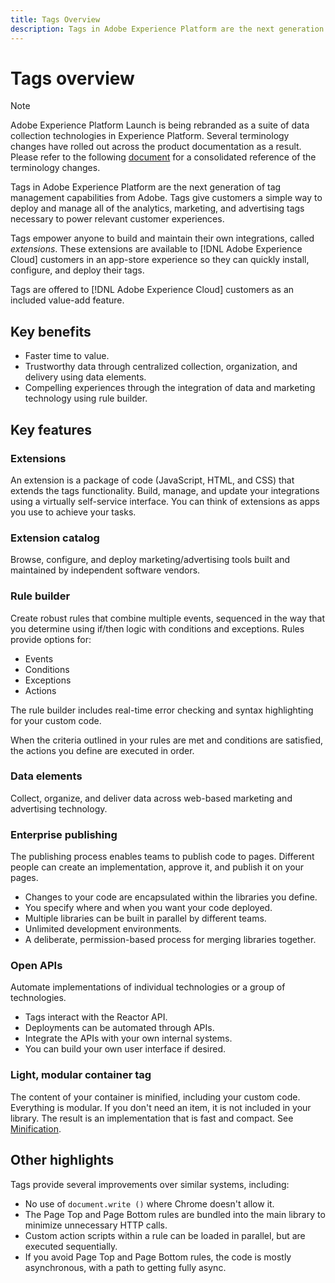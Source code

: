```yaml
---
title: Tags Overview
description: Tags in Adobe Experience Platform are the next generation of tag management capabilities from Adobe. Tags give customers a simple way to deploy and manage all of the analytics, marketing, and advertising tags necessary to power relevant customer experiences.
---
```

# Tags overview

>[!NOTE]
>
>Adobe Experience Platform Launch is being rebranded as a suite of data collection technologies in Experience Platform. Several terminology changes have rolled out across the product documentation as a result. Please refer to the following [document](./term-updates.md) for a consolidated reference of the terminology changes.

Tags in Adobe Experience Platform are the next generation of tag management capabilities from Adobe. Tags give customers a simple way to deploy and manage all of the analytics, marketing, and advertising tags necessary to power relevant customer experiences.

Tags empower anyone to build and maintain their own integrations, called *extensions*. These extensions are available to [!DNL Adobe Experience Cloud] customers in an app-store experience so they can quickly install, configure, and deploy their tags.

Tags are offered to [!DNL Adobe Experience Cloud] customers as an included value-add feature.

## Key benefits

* Faster time to value.
* Trustworthy data through centralized collection, organization, and delivery using data elements.
* Compelling experiences through the integration of data and marketing technology using rule builder.

## Key features

### Extensions

An extension is a package of code (JavaScript, HTML, and CSS) that extends the tags functionality. Build, manage, and update your integrations using a virtually self-service interface. You can think of extensions as apps you use to achieve your tasks.

### Extension catalog

Browse, configure, and deploy marketing/advertising tools built and maintained by independent software vendors.

### Rule builder

Create robust rules that combine multiple events, sequenced in the way that you determine using if/then logic with conditions and exceptions. Rules provide options for:

* Events
* Conditions
* Exceptions
* Actions

The rule builder includes real-time error checking and syntax highlighting for your custom code.

When the criteria outlined in your rules are met and conditions are satisfied, the actions you define are executed in order.

### Data elements

Collect, organize, and deliver data across web-based marketing and advertising technology.

### Enterprise publishing

The publishing process enables teams to publish code to pages. Different people can create an implementation, approve it, and publish it on your pages.

* Changes to your code are encapsulated within the libraries you define.
* You specify where and when you want your code deployed.
* Multiple libraries can be built in parallel by different teams.
* Unlimited development environments.
* A deliberate, permission-based process for merging libraries together.

### Open APIs

Automate implementations of individual technologies or a group of technologies.

* Tags interact with the Reactor API.
* Deployments can be automated through APIs.
* Integrate the APIs with your own internal systems.
* You can build your own user interface if desired.

### Light, modular container tag

The content of your container is minified, including your custom code. Everything is modular. If you don't need an item, it is not included in your library. The result is an implementation that is fast and compact. See [Minification](./ui/publishing/builds.md).

## Other highlights

Tags provide several improvements over similar systems, including:

* No use of `document.write ()` where Chrome doesn't allow it.
* The Page Top and Page Bottom rules are bundled into the main library to minimize unnecessary HTTP calls.
* Custom action scripts within a rule can be loaded in parallel, but are executed sequentially.
* If you avoid Page Top and Page Bottom rules, the code is mostly asynchronous, with a path to getting fully async.
